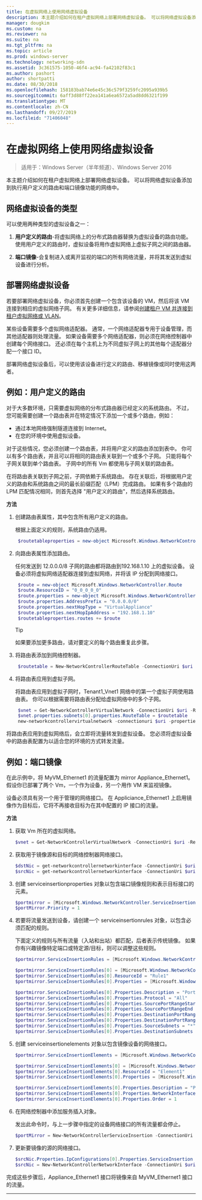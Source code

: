 ```yaml
---
title: 在虚拟网络上使用网络虚拟设备
description: 本主题介绍如何在租户虚拟网络上部署网络虚拟设备。 可以将网络虚拟设备添加到执行用户定义的路由和端口镜像功能的网络中。
manager: dougkim
ms.custom: na
ms.reviewer: na
ms.suite: na
ms.tgt_pltfrm: na
ms.topic: article
ms.prod: windows-server
ms.technology: networking-sdn
ms.assetid: 3c361575-1050-46f4-ac94-fa42102f83c1
ms.author: pashort
author: shortpatti
ms.date: 08/30/2018
ms.openlocfilehash: 158183bab74e6e45c36c579f3259fc2095a939b5
ms.sourcegitcommit: 6aff3d88ff22ea141a6ea6572a5ad8dd6321f199
ms.translationtype: MT
ms.contentlocale: zh-CN
ms.lasthandoff: 09/27/2019
ms.locfileid: "71406048"
---
```

# <a name="use-network-virtual-appliances-on-a-virtual-network"></a>在虚拟网络上使用网络虚拟设备

>适用于：Windows Server（半年频道）、Windows Server 2016

本主题介绍如何在租户虚拟网络上部署网络虚拟设备。 可以将网络虚拟设备添加到执行用户定义的路由和端口镜像功能的网络中。

## <a name="types-of-network-virtual-appliances"></a>网络虚拟设备的类型

可以使用两种类型的虚拟设备之一：

1. **用户定义的路由**-将虚拟网络上的分布式路由器替换为虚拟设备的路由功能。  使用用户定义的路由时，虚拟设备将用作虚拟网络上虚拟子网之间的路由器。

2. **端口镜像**-会复制进入或离开监视的端口的所有网络流量，并将其发送到虚拟设备进行分析。 


## <a name="deploying-a-network-virtual-appliance"></a>部署网络虚拟设备

若要部署网络虚拟设备，你必须首先创建一个包含该设备的 VM，然后将该 VM 连接到相应的虚拟网络子网。 有关更多详细信息，请参阅[创建租户 VM 并连接到租户虚拟网络或 VLAN](Create-a-Tenant-VM.md)。

某些设备需要多个虚拟网络适配器。 通常，一个网络适配器专用于设备管理，而其他适配器则处理流量。  如果设备需要多个网络适配器，则必须在网络控制器中创建每个网络接口。 还必须在每个主机上为不同虚拟子网上的其他每个适配器分配一个接口 ID。

部署网络虚拟设备后，可以使用该设备进行定义的路由、移植镜像或同时使用这两者。 


## <a name="example-user-defined-routing"></a>例如：用户定义的路由

对于大多数环境，只需要虚拟网络的分布式路由器已经定义的系统路由。 不过，您可能需要创建一个路由表并在特定情况下添加一个或多个路由，例如：

- 通过本地网络强制隧道连接到 Internet。
- 在您的环境中使用虚拟设备。

对于这些情况，您必须创建一个路由表，并将用户定义的路由添加到表中。 你可以有多个路由表，并且可以将相同的路由表关联到一个或多个子网。 只能将每个子网关联到单个路由表。 子网中的所有 Vm 都使用与子网关联的路由表。

在将路由表关联到子网之前，子网依赖于系统路由。 存在关联后，将根据用户定义的路由和系统路由之间的最长前缀匹配（LPM）完成路由。 如果有多个路由的 LPM 匹配情况相同，则首先选择 "用户定义的路由"，然后选择系统路由。
 
**方法**

1. 创建路由表属性，其中包含所有用户定义的路由。<p>根据上面定义的规则，系统路由仍适用。

   ```PowerShell
    $routetableproperties = new-object Microsoft.Windows.NetworkController.RouteTableProperties
   ```

2. 向路由表属性添加路由。<p>任何发送到 12.0.0.0/8 子网的路由都将路由到192.168.1.10 上的虚拟设备。 设备必须将虚拟网络适配器连接到虚拟网络，并将该 IP 分配到网络接口。

   ```PowerShell
    $route = new-object Microsoft.Windows.NetworkController.Route
    $route.ResourceID = "0_0_0_0_0"
    $route.properties = new-object Microsoft.Windows.NetworkController.RouteProperties
    $route.properties.AddressPrefix = "0.0.0.0/0"
    $route.properties.nextHopType = "VirtualAppliance"
    $route.properties.nextHopIpAddress = "192.168.1.10"
    $routetableproperties.routes += $route
   ```
   >[!TIP]
   >如果要添加更多路由，请对要定义的每个路由重复此步骤。

3. 将路由表添加到网络控制器。

   ```PowerShell
    $routetable = New-NetworkControllerRouteTable -ConnectionUri $uri -ResourceId "Route1" -Properties $routetableproperties
   ```

4. 将路由表应用到虚拟子网。<p>将路由表应用到虚拟子网时，Tenant1_Vnet1 网络中的第一个虚拟子网使用路由表。 你可以根据需要将路由表分配给虚拟网络中的多个子网。

   ```PowerShell
    $vnet = Get-NetworkControllerVirtualNetwork -ConnectionUri $uri -ResourceId "Tenant1_VNet1"
    $vnet.properties.subnets[0].properties.RouteTable = $routetable
    new-networkcontrollervirtualnetwork -connectionuri $uri -properties $vnet.properties -resourceId $vnet.resourceid
   ```

将路由表应用到虚拟网络后，会立即将流量转发到虚拟设备。 您必须将虚拟设备中的路由表配置为以适合您的环境的方式转发流量。

## <a name="example-port-mirroring"></a>例如：端口镜像

在此示例中，将 MyVM_Ethernet1 的流量配置为 mirror Appliance_Ethernet1。  假设你已部署了两个 Vm，一个作为设备，另一个用作 VM 来监视镜像。 

设备必须具有另一个用于管理的网络接口。 在 Appliciance_Ethernet1 上启用镜像作为目标后，它将不再接收目标为在其中配置的 IP 接口的流量。


**方法**

1. 获取 Vm 所在的虚拟网络。

   ```PowerShell
   $vnet = Get-NetworkControllerVirtualNetwork -ConnectionUri $uri -ResourceId "Tenant1_VNet1"
   ```

2. 获取用于镜像源和目标的网络控制器网络接口。

   ```PowerShell
   $dstNic = get-networkcontrollernetworkinterface -ConnectionUri $uri -ResourceId "Appliance_Ethernet1"
   $srcNic = get-networkcontrollernetworkinterface -ConnectionUri $uri -ResourceId "MyVM_Ethernet1"
   ```

3. 创建 serviceinsertionproperties 对象以包含端口镜像规则和表示目标接口的元素。

   ```PowerShell
   $portmirror = [Microsoft.Windows.NetworkController.ServiceInsertionProperties]::new()
   $portMirror.Priority = 1
   ```

4. 若要将流量发送到设备，请创建一个 serviceinsertionrules 对象，以包含必须匹配的规则。<p>下面定义的规则与所有流量（入站和出站）都匹配，后者表示传统镜像。  如果你有兴趣镜像特定端口或特定源/目标，则可以调整这些规则。

   ```PowerShell
   $portmirror.ServiceInsertionRules = [Microsoft.Windows.NetworkController.ServiceInsertionRule[]]::new(1)

   $portmirror.ServiceInsertionRules[0] = [Microsoft.Windows.NetworkController.ServiceInsertionRule]::new()
   $portmirror.ServiceInsertionRules[0].ResourceId = "Rule1"
   $portmirror.ServiceInsertionRules[0].Properties = [Microsoft.Windows.NetworkController.ServiceInsertionRuleProperties]::new()

   $portmirror.ServiceInsertionRules[0].Properties.Description = "Port Mirror Rule"
   $portmirror.ServiceInsertionRules[0].Properties.Protocol = "All"
   $portmirror.ServiceInsertionRules[0].Properties.SourcePortRangeStart = "0"
   $portmirror.ServiceInsertionRules[0].Properties.SourcePortRangeEnd = "65535"
   $portmirror.ServiceInsertionRules[0].Properties.DestinationPortRangeStart = "0"
   $portmirror.ServiceInsertionRules[0].Properties.DestinationPortRangeEnd = "65535"
   $portmirror.ServiceInsertionRules[0].Properties.SourceSubnets = "*"
   $portmirror.ServiceInsertionRules[0].Properties.DestinationSubnets = "*"
   ```

5. 创建 serviceinsertionelements 对象以包含镜像设备的网络接口。

   ```PowerShell
   $portmirror.ServiceInsertionElements = [Microsoft.Windows.NetworkController.ServiceInsertionElement[]]::new(1)

   $portmirror.ServiceInsertionElements[0] = [Microsoft.Windows.NetworkController.ServiceInsertionElement]::new()
   $portmirror.ServiceInsertionElements[0].ResourceId = "Element1"
   $portmirror.ServiceInsertionElements[0].Properties = [Microsoft.Windows.NetworkController.ServiceInsertionElementProperties]::new()

   $portmirror.ServiceInsertionElements[0].Properties.Description = "Port Mirror Element"
   $portmirror.ServiceInsertionElements[0].Properties.NetworkInterface = $dstNic
   $portmirror.ServiceInsertionElements[0].Properties.Order = 1
   ```

6. 在网络控制器中添加服务插入对象。<p>发出此命令时，与上一步骤中指定的设备网络接口的所有流量都会停止。

   ```PowerShell
   $portMirror = New-NetworkControllerServiceInsertion -ConnectionUri $uri -Properties $portmirror -ResourceId "MirrorAll"
   ```

7. 更新要镜像的源的网络接口。

   ```PowerShell
   $srcNic.Properties.IpConfigurations[0].Properties.ServiceInsertion = $portMirror
   $srcNic = New-NetworkControllerNetworkInterface -ConnectionUri $uri  -Properties $srcNic.Properties -ResourceId $srcNic.ResourceId
   ```

完成这些步骤后，Appliance_Ethernet1 接口将镜像来自 MyVM_Ethernet1 接口的流量。
 
---